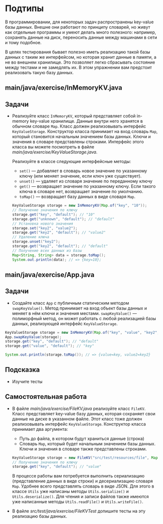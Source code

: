 # Подтипы

В программировании, для некоторых задач распространены key-value базы данных. Внешне они работают по принципу словарей, но живут как отдельные программы и умеют делать много полезного: например, сохранять данные на диск, переносить данные между машинами в сети и тому подобное.

В целях тестирования бывает полезно иметь реализацию такой базы данных с таким же интерфейсом, но которая хранит данные в памяти, а не во внешнем хранилище. Это позволяет легко сбрасывать состояние между тестами и не замедлять их. В этом упражнении вам предстоит реализовать такую базу данных.

## main/java/exercise/InMemoryKV.java

## Задачи

* Реализуйте класс `InMemoryKV`, который представляет собой in-memory key-value хранилище. Данные внутри него хранятся в обычном словаре `Map`. Класс должен реализовывать интерфейс `KeyValueStorage`. Конструктор класса принимает на вход словарь `Map`, который становится начальным значением базы данных. Ключи и значения в словаре представлены строками. Интерфейс этого класса вы можете посмотреть в файле *main/java/exercise/KeyValueStorage.java*.

  Реализуйте в классе следующие интерфейсные методы:

  * `set()` — добавляет в словарь новое значение по указанному ключу (или меняет значение, если ключ уже существует).
  * `unset()` — удаляет из словаря значение по переданному ключу
  * `get()` — возвращает значение по указанному ключу. Если такого ключа в словаре нет, возвращает значение по умолчанию.
  * `toMap()` — возвращает базу данных в виде словаря `Map`.

  ```java
  KeyValueStorage storage = new InMemoryKV(Map.of("key", "10"));
  // Получение значения по ключу
  storage.get("key", "default"); // "10"
  storage.get("unknown", "default"); // "default"
  // Установка нового значения
  storage.set("key2", "value2");
  storage.get("key2", "default"); // "value2"
  // Удаление ключа
  storage.unset("key2");
  storage.get("key2", "default"); // "default"
  // Получение всех данных из базы
  Map<String, String> data = storage.toMap();
  System.out.println(data); // => {key=10};
  ```

## main/java/exercise/App.java

## Задачи

* Создайте класс `App` с публичным статическим методом `swapKeyValue()`. Метод принимает на вход объект базы данных и меняет в нём ключи и значения местами. `swapKeyValue()` — полиморфный метод, он может работать с любой реализацией базы данных, реализующей интерфейс `KeyValueStorage`.

```java
KeyValueStorage storage = new InMemoryKV(Map.of("key", "value", "key2", "value2"));
App.swapKeyValue(storage);
storage.get("key", "default"); // "default"
storage.get("value", "default"); // "key"

System.out.println(storage.toMap()); // => {value=key, value2=key2}
```

## Подсказка

* Изучите тесты

## Самостоятельная работа

* В файле *main/java/exercise/FileKV.java* реализуйте класс `FileKV`. Класс представляет key-value базу данных, которая сохраняет свои данные на диске в указанном файле. Этот класс тоже должен реализовывать интерфейс `KeyValueStorage`. Конструктор класса принимает два аргумента:

  * Путь до файла, в котором будут храниться данные (строка)
  * Словарь `Map`, который будет начальным значением базы данных. Ключи и значения в словаре также представлены строками.

  ```java
  KeyValueStorage storage = new FileKV("src/test/resources/file", Map.of("key", "value"));
  // Получение значения по ключу
  storage.get("key", "default"); // "value"
  ```

  В процессе работы вам потребуется выполнить сериализацию (представление данных в виде строки) и десериализацию словаря `Map`. Удобнее всего представлять словарь в виде JSON. Для этого в классе `Utils` уже написаны методы `Utils.serialize()` и `Utils.deserialize()`. Для чтения и записи файлов также имеются уже написанные методы `Utils.readFile()` и `Utils.writeFile()`.

* В файле *src/test/java/exercise/FileKVTest* допишите тесты на эту реализацию базы данных.
